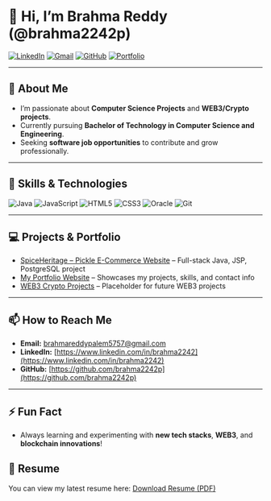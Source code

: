 # 👋 Hi, I’m Brahma Reddy (@brahma2242p)

[![LinkedIn](https://img.shields.io/badge/LinkedIn-Profile-blue?logo=linkedin&logoColor=white)](https://www.linkedin.com/in/brahma2242)
[![Gmail](https://img.shields.io/badge/Gmail-Email-red?logo=gmail&logoColor=white)](mailto:brahmareddypalem5757@gmail.com)
[![GitHub](https://img.shields.io/badge/GitHub-Profile-black?logo=github&logoColor=white)](https://github.com/brahma2242p)
[![Portfolio](https://img.shields.io/badge/Portfolio-Website-blue?style=for-the-badge&logo=googlesites&logoColor=white)](https://www.brahmareddypalam.site/)


---

## 👀 About Me
- I’m passionate about **Computer Science Projects** and **WEB3/Crypto projects**.  
- Currently pursuing **Bachelor of Technology in Computer Science and Engineering**.  
- Seeking **software job opportunities** to contribute and grow professionally.  

---

## 🌱 Skills & Technologies
![Java](https://img.shields.io/badge/Java-17+-orange?logo=java)
![JavaScript](https://img.shields.io/badge/JavaScript-ES6-yellow?logo=javascript)
![HTML5](https://img.shields.io/badge/HTML5-orange?logo=html5)
![CSS3](https://img.shields.io/badge/CSS3-blue?logo=css3)
![Oracle](https://img.shields.io/badge/Oracle-Red?logo=oracle)
![Git](https://img.shields.io/badge/Git-F05032?logo=git&logoColor=white)

---

## 💻 Projects & Portfolio
- [SpiceHeritage – Pickle E-Commerce Website](https://github.com/brahma2242p/E-commerce_For_Pickel_Vendors) – Full-stack Java, JSP, PostgreSQL project  
- [My Portfolio Website](https://www.brahmareddypalam.site/) – Showcases my projects, skills, and contact info  
- [WEB3 Crypto Projects](#) – Placeholder for future WEB3 projects  


---

## 📫 How to Reach Me
- **Email:** brahmareddypalem5757@gmail.com  
- **LinkedIn:** [https://www.linkedin.com/in/brahma2242](https://www.linkedin.com/in/brahma2242)  
- **GitHub:** [https://github.com/brahma2242p](https://github.com/brahma2242p)  

---

## ⚡ Fun Fact
- Always learning and experimenting with **new tech stacks**, **WEB3**, and **blockchain innovations**!
## 📄 Resume
You can view my latest resume here: [Download Resume (PDF)](https://github.com/brahma2242p/brahma2242p/blob/main/PALAM_BRAHMA_REDDY.pdf)

